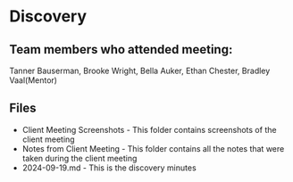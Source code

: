 # Discovery

## Team members who attended meeting:
Tanner Bauserman, Brooke Wright, Bella Auker, Ethan Chester, Bradley Vaal(Mentor)

## Files

+ Client Meeting Screenshots - This folder contains screenshots of the client meeting
+ Notes from Client Meeting - This folder contains all the notes that were taken during the client meeting
+ 2024-09-19.md - This is the discovery minutes
